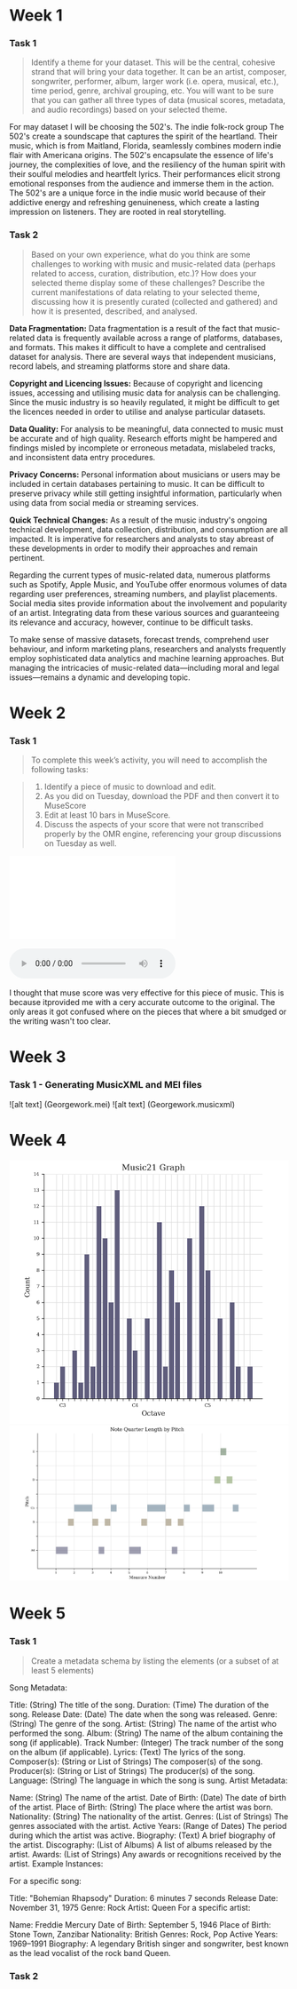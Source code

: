 # Week 1

### Task 1

> Identify a theme for your dataset. This will be the central, cohesive strand that will bring your data together. It can be an artist, composer, songwriter, performer, album, larger work (i.e. opera, musical, etc.), time period, genre, archival grouping, etc. You will want to be sure that you can gather all three types of data (musical scores, metadata, and audio recordings) based on your selected theme. 

For may dataset I will be choosing the 502's. The indie folk-rock group The 502's create a soundscape that captures the spirit of the heartland. Their music, which is from Maitland, Florida, seamlessly combines modern indie flair with Americana origins. The 502's encapsulate the essence of life's journey, the complexities of love, and the resiliency of the human spirit with their soulful melodies and heartfelt lyrics. Their performances elicit strong emotional responses from the audience and immerse them in the action. The 502's are a unique force in the indie music world because of their addictive energy and refreshing genuineness, which create a lasting impression on listeners. They are rooted in real storytelling.

### Task 2

>  Based on your own experience, what do you think are some challenges to working with music and music-related data (perhaps related to access, curation, distribution, etc.)? How does your selected theme display some of these challenges? Describe the current manifestations of data relating to your selected theme, discussing how it is presently curated (collected and gathered) and how it is presented, described, and analysed.


**Data Fragmentation:** Data fragmentation is a result of the fact that music-related data is frequently available across a range of platforms, databases, and formats. This makes it difficult to have a complete and centralised dataset for analysis. There are several ways that independent musicians, record labels, and streaming platforms store and share data.

**Copyright and Licencing Issues:** Because of copyright and licencing issues, accessing and utilising music data for analysis can be challenging. Since the music industry is so heavily regulated, it might be difficult to get the licences needed in order to utilise and analyse particular datasets.

**Data Quality:** For analysis to be meaningful, data connected to music must be accurate and of high quality. Research efforts might be hampered and findings misled by incomplete or erroneous metadata, mislabeled tracks, and inconsistent data entry procedures.

**Privacy Concerns:** Personal information about musicians or users may be included in certain databases pertaining to music. It can be difficult to preserve privacy while still getting insightful information, particularly when using data from social media or streaming services.

**Quick Technical Changes:** As a result of the music industry's ongoing technical development, data collection, distribution, and consumption are all impacted. It is imperative for researchers and analysts to stay abreast of these developments in order to modify their approaches and remain pertinent.

Regarding the current types of music-related data, numerous platforms such as Spotify, Apple Music, and YouTube offer enormous volumes of data regarding user preferences, streaming numbers, and playlist placements. Social media sites provide information about the involvement and popularity of an artist. Integrating data from these various sources and guaranteeing its relevance and accuracy, however, continue to be difficult tasks.

To make sense of massive datasets, forecast trends, comprehend user behaviour, and inform marketing plans, researchers and analysts frequently employ sophisticated data analytics and machine learning approaches. But managing the intricacies of music-related data—including moral and legal issues—remains a dynamic and developing topic.

# Week 2

### Task 1 

>To complete this week’s activity, you will need to accomplish the following tasks:

> 1. Identify a piece of music to download and edit.
> 2. As you did on Tuesday, download the PDF and then convert it to MuseScore
> 3. Edit at least 10 bars in MuseScore.
> 4. Discuss the aspects of your score that were not transcribed properly by the OMR engine, referencing your group discussions on Tuesday as well.

![alt text](MuseScorePiano.pdf)

![alt text](MuseScorePiano.mp3)

I thought that muse score was very effective for this piece of music. This is because itprovided me with a cery accurate outcome to the original. The only areas it got confused where on the pieces that where a bit smudged or the writing wasn't too clear.  


# Week 3

### Task 1 - Generating MusicXML and MEI files

![alt text] (Georgework.mei)
![alt text] (Georgework.musicxml)


# Week 4

![alt text](georgehistogram.png)
![alt text](georgepianoroll.png)


# Week 5

### Task 1 

>Create a metadata schema by listing the elements (or a subset of at least 5 elements)


Song Metadata:

Title: (String) The title of the song.
Duration: (Time) The duration of the song.
Release Date: (Date) The date when the song was released.
Genre: (String) The genre of the song.
Artist: (String) The name of the artist who performed the song.
Album: (String) The name of the album containing the song (if applicable).
Track Number: (Integer) The track number of the song on the album (if applicable).
Lyrics: (Text) The lyrics of the song.
Composer(s): (String or List of Strings) The composer(s) of the song.
Producer(s): (String or List of Strings) The producer(s) of the song.
Language: (String) The language in which the song is sung.
Artist Metadata:

Name: (String) The name of the artist.
Date of Birth: (Date) The date of birth of the artist.
Place of Birth: (String) The place where the artist was born.
Nationality: (String) The nationality of the artist.
Genres: (List of Strings) The genres associated with the artist.
Active Years: (Range of Dates) The period during which the artist was active.
Biography: (Text) A brief biography of the artist.
Discography: (List of Albums) A list of albums released by the artist.
Awards: (List of Strings) Any awards or recognitions received by the artist.
Example Instances:

For a specific song:

Title: "Bohemian Rhapsody"
Duration: 6 minutes 7 seconds
Release Date: November 31, 1975
Genre: Rock
Artist: Queen
For a specific artist:

Name: Freddie Mercury
Date of Birth: September 5, 1946
Place of Birth: Stone Town, Zanzibar
Nationality: British
Genres: Rock, Pop
Active Years: 1969–1991
Biography: A legendary British singer and songwriter, best known as the lead vocalist of the rock band Queen.


### Task 2 



















